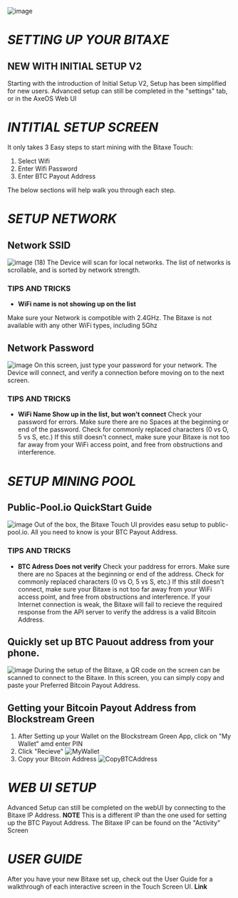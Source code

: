![image](https://github.com/user-attachments/assets/1e77b387-a25d-4850-b62f-fe6e44ec7631)

# _**SETTING UP YOUR BITAXE**_
## **NEW WITH INITIAL SETUP V2**
Starting with the introduction of Initial Setup V2, Setup has been simplified for new users. Advanced setup can still be completed in the "settings" tab, or in the AxeOS Web UI

# _**INTITIAL SETUP SCREEN**_
It only takes 3 Easy steps to start mining with the Bitaxe Touch:
1. Select Wifi
2. Enter Wifi Password
3. Enter BTC Payout Address

The below sections will help walk you through each step.

# **_SETUP NETWORK_**
## Network SSID
![image (18)](https://github.com/user-attachments/assets/a9a79523-4f05-4db2-9fed-df4dbb811884)
The Device will scan for local networks. The list of networks is scrollable, and is sorted by network strength. 

### TIPS AND TRICKS
- **WiFi name is not showing up on the list**
  
Make sure your Network is compotible with 2.4GHz. The Bitaxe is not available with any other WiFi types, including 5Ghz


## Network Password
![image](https://github.com/user-attachments/assets/b440cd91-60ac-4024-918f-d9230dde43cb)
On this screen, just type your password for your network. The Device will connect, and verify a connection before moving on to the next screen.


### TIPS AND TRICKS
- **WiFi Name Show up in the list, but won't connect**
  Check your password for errors. Make sure there are no Spaces at the beginning or end of the password. Check  for commonly replaced characters (0 vs O, 5 vs S, etc.)
  If this still doesn't connect, make sure your Bitaxe is not too far away from your WiFi access point, and free from obstructions and interference.
  
# **_SETUP MINING POOL_**
## Public-Pool.io QuickStart Guide
![image](https://github.com/user-attachments/assets/08327e6b-6a34-4a6c-a45f-ca1fc835ccd0)
Out of the box, the Bitaxe Touch UI provides easu setup to public-pool.io. All you need to know is your BTC Payout Address.

### TIPS AND TRICKS
- **BTC Adress Does not verify**
  Check your paddress for errors. Make sure there are no Spaces at the beginning or end of the address. Check  for commonly replaced characters (0 vs O, 5 vs S, etc.)
  If this still doesn't connect, make sure your Bitaxe is not too far away from your WiFi access point, and free from obstructions and interference.
  If your Internet connection is weak, the Bitaxe will fail to recieve the required response from the API server to verify the address is a valid Bitcoin Address.

## Quickly set up BTC Pauout address from your phone. 
![image](https://github.com/user-attachments/assets/867c1463-981d-48b9-b8f3-27c615577589)
During the setup of the Bitaxe, a QR code on the screen can be scanned to connect to the Bitaxe. In this screen, you can simply copy and paste your Preferred Bitcoin Payout Address. 

## Getting your Bitcoin Payout Address from Blockstream Green 
1. After Setting up your Wallet on the Blockstream Green App, click on "My Wallet" amd enter PIN
2. Click "Recieve" ![MyWallet](https://github.com/user-attachments/assets/4cdbc15c-29f9-4fbe-8b32-4496c7618557)
3. Copy your Bitcoin Address ![CopyBTCAddress](https://github.com/user-attachments/assets/9abef102-a3cb-4777-b1f1-f125f618c537)


# **_WEB UI SETUP_**
Advanced Setup can still be completed on the webUI by connecting to the Bitaxe IP Address. **NOTE** This is a different IP than the one used for setting up the BTC Payout Address. The Bitaxe IP can be found on the "Activity" Screen  

# **_USER GUIDE_**
After you have your new Bitaxe set up, check out the User Guide for a walkthrough of each interactive screen in the Touch Screen UI.
**Link**
